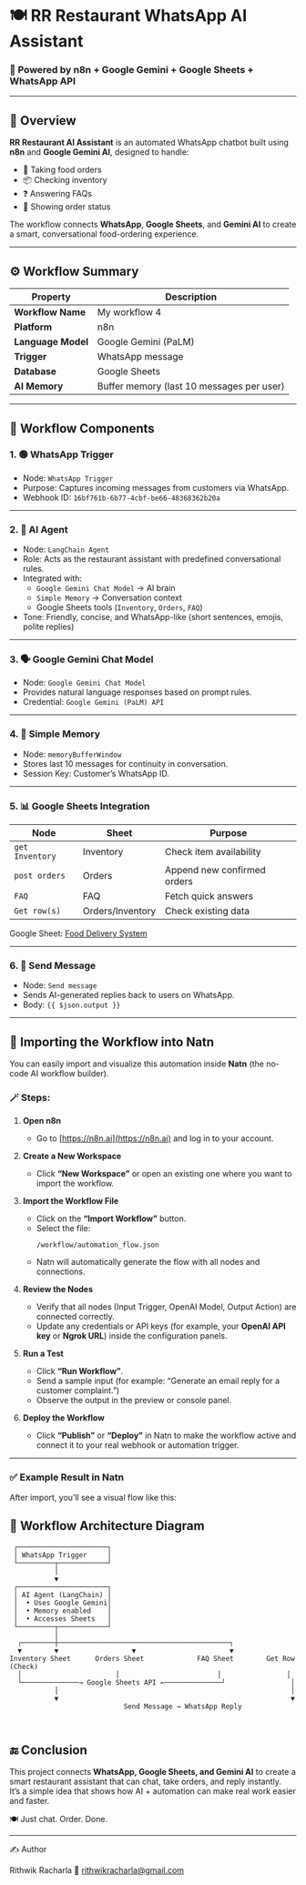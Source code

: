 # 🍽️ RR Restaurant WhatsApp AI Assistant  
### 🤖 Powered by n8n + Google Gemini + Google Sheets + WhatsApp API

---

## 📘 Overview

**RR Restaurant AI Assistant** is an automated WhatsApp chatbot built using **n8n** and **Google Gemini AI**, designed to handle:
- 🛒 Taking food orders  
- 📦 Checking inventory  
- ❓ Answering FAQs  
- 🧾 Showing order status  

The workflow connects **WhatsApp**, **Google Sheets**, and **Gemini AI** to create a smart, conversational food-ordering experience.

---

## ⚙️ Workflow Summary

| Property | Description |
|-----------|--------------|
| **Workflow Name** | My workflow 4 |
| **Platform** | n8n |
| **Language Model** | Google Gemini (PaLM) |
| **Trigger** | WhatsApp message |
| **Database** | Google Sheets |
| **AI Memory** | Buffer memory (last 10 messages per user) |

---

## 🧩 Workflow Components

### 1. 🟢 **WhatsApp Trigger**
- Node: `WhatsApp Trigger`
- Purpose: Captures incoming messages from customers via WhatsApp.
- Webhook ID: `16bf761b-6b77-4cbf-be66-48368362b20a`

---

### 2. 🧠 **AI Agent**
- Node: `LangChain Agent`
- Role: Acts as the restaurant assistant with predefined conversational rules.
- Integrated with:
  - `Google Gemini Chat Model` → AI brain
  - `Simple Memory` → Conversation context
  - Google Sheets tools (`Inventory`, `Orders`, `FAQ`)
- Tone: Friendly, concise, and WhatsApp-like (short sentences, emojis, polite replies)

---

### 3. 🗣️ **Google Gemini Chat Model**
- Node: `Google Gemini Chat Model`
- Provides natural language responses based on prompt rules.
- Credential: `Google Gemini (PaLM) API`

---

### 4. 🧠 **Simple Memory**
- Node: `memoryBufferWindow`
- Stores last 10 messages for continuity in conversation.
- Session Key: Customer’s WhatsApp ID.

---

### 5. 📊 **Google Sheets Integration**

| Node | Sheet | Purpose |
|-------|--------|----------|
| `get Inventory` | Inventory | Check item availability |
| `post orders` | Orders | Append new confirmed orders |
| `FAQ` | FAQ | Fetch quick answers |
| `Get row(s)` | Orders/Inventory | Check existing data |

Google Sheet: [Food Delivery System](https://docs.google.com/spreadsheets/d/1DoANXGyG0dyrkFgcQi30iZz-hmW6KeJ0Bs8Sl2Tzvtc/edit?usp=drivesdk)

---

### 6. 💬 **Send Message**
- Node: `Send message`
- Sends AI-generated replies back to users on WhatsApp.
- Body: `{{ $json.output }}`

---



## 🧭 Importing the Workflow into Natn

You can easily import and visualize this automation inside **Natn** (the no-code AI workflow builder).

### 🪄 Steps:

1. **Open n8n**
   - Go to [https://n8n.ai](https://n8n.ai) and log in to your account.

2. **Create a New Workspace**
   - Click **“New Workspace”** or open an existing one where you want to import the workflow.

3. **Import the Workflow File**
   - Click on the **“Import Workflow”** button.
   - Select the file:  
     ```
     /workflow/automation_flow.json
     ```
   - Natn will automatically generate the flow with all nodes and connections.

4. **Review the Nodes**
   - Verify that all nodes (Input Trigger, OpenAI Model, Output Action) are connected correctly.
   - Update any credentials or API keys (for example, your **OpenAI API key** or **Ngrok URL**) inside the configuration panels.

5. **Run a Test**
   - Click **“Run Workflow”**.
   - Send a sample input (for example: “Generate an email reply for a customer complaint.”)
   - Observe the output in the preview or console panel.

6. **Deploy the Workflow**
   - Click **“Publish”** or **“Deploy”** in Natn to make the workflow active and connect it to your real webhook or automation trigger.

---

### ✅ Example Result in Natn

After import, you’ll see a visual flow like this:

## 🧱 Workflow Architecture Diagram

```plaintext
 ┌──────────────────────┐
 │ WhatsApp Trigger     │
 └─────────┬────────────┘
           │
           ▼
 ┌──────────────────────┐
 │ AI Agent (LangChain) │
 │  • Uses Google Gemini│
 │  • Memory enabled    │
 │  • Accesses Sheets   │
 └─────────┬────────────┘
           │
  ┌────────┼──────────────────────────────────────────┐
  ▼        ▼                  ▼                       ▼
Inventory Sheet      Orders Sheet             FAQ Sheet        Get Row (Check)
  │                       │                        │                │
  └──────────────→ Google Sheets API ←──────────────┘                │
           │                                                         │
           ▼                                                         ▼
                            Send Message → WhatsApp Reply



```

## 🔚 Conclusion

This project connects **WhatsApp, Google Sheets, and Gemini AI** to create a smart restaurant assistant that can chat, take orders, and reply instantly.  
It’s a simple idea that shows how AI + automation can make real work easier and faster.  

🍽️ Just chat. Order. Done.  

---

✍️ Author

Rithwik Racharla
📧 rithwikracharla@gmail.com

